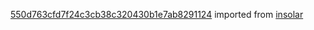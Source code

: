 [550d763cfd7f24c3cb38c320430b1e7ab8291124](https://github.com/insolar/insolar/commit/550d763cfd7f24c3cb38c320430b1e7ab8291124) imported from [insolar](https://github.com/insolar/insolar)
